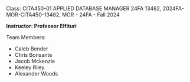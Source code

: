 Class: CITA450-01 APPLIED DATABASE MANAGER 24FA 13482, 2024FA-MOR-CITA450-13482, MOR - 24FA - Fall 2024

**Instructor: Professor Elfituri**

Team Members:
- Caleb Bender
- Chris Bonsante
- Jacob Mckenzie
- Keeley Riley
- Alexander Woods


